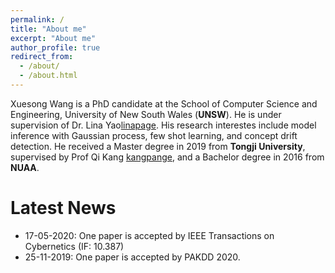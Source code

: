 ```yaml
---
permalink: /
title: "About me"
excerpt: "About me"
author_profile: true
redirect_from: 
  - /about/
  - /about.html
---
```

Xuesong Wang is a PhD candidate at the School of Computer Science and Engineering, University of New South Wales (**UNSW**). He is under supervision of Dr. Lina Yao[linapage](https://www.linayao.com/). 
His research interestes include model inference with Gaussian process, few shot learning, and concept drift detection.  He received a Master degree in 2019 from **Tongji University**, supervised by Prof Qi Kang [kangpange](https://scholar.google.com/citations?user=t8K4P4wAAAAJ&hl=en&oi=ao), and a Bachelor degree in 2016 from **NUAA**.

Latest News
======
* 17-05-2020: One paper is accepted by IEEE Transactions on Cybernetics (IF: 10.387) 
* 25-11-2019: One paper is accepted by PAKDD 2020.